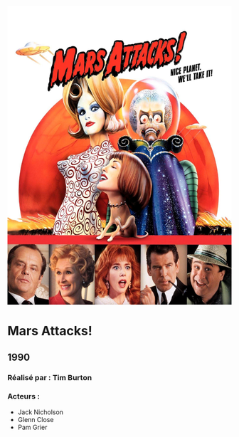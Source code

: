 ![alt text](https://github.com/marcelagondro/Films-TinBurton/blob/main/img/p18776_p_v10_ah.jpg "Github img")

# Mars Attacks!

  ## 1990

  ### Réalisé par : Tim Burton
  
  ### Acteurs :
  -	Jack Nicholson
  - Glenn Close
  - Pam Grier


 
